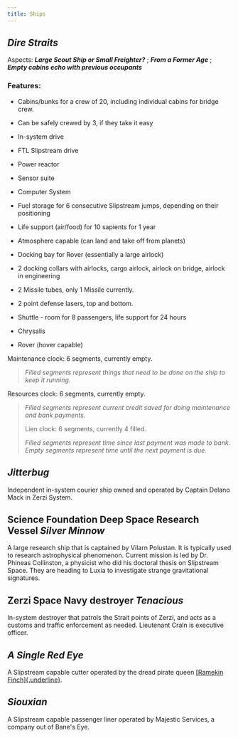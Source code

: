 ```yaml
---
title: Ships
---
```


## *Dire Straits*

Aspects: ***Large Scout Ship or Small Freighter?*** ; ***From a Former
Age*** ; ***Empty cabins echo with previous occupants***

### Features:

-   Cabins/bunks for a crew of 20, including individual cabins for
    bridge crew.

-   Can be safely crewed by 3, if they take it easy

-   In-system drive

-   FTL Slipstream drive

-   Power reactor

-   Sensor suite

-   Computer System

-   Fuel storage for 6 consecutive Slipstream jumps, depending on their
    positioning

-   Life support (air/food) for 10 sapients for 1 year

-   Atmosphere capable (can land and take off from planets)

-   Docking bay for Rover (essentially a large airlock)

-   2 docking collars with airlocks, cargo airlock, airlock on bridge,
    airlock in engineering

-   2 Missile tubes, only 1 Missile currently.

-   2 point defense lasers, top and bottom.

-   Shuttle - room for 8 passengers, life support for 24 hours

-   Chrysalis

-   Rover (hover capable)

Maintenance clock: 6 segments, currently empty.

> *Filled segments represent things that need to be done on the ship to
> keep it running.*

Resources clock: 6 segments, currently empty.

> *Filled segments represent current credit saved for doing maintenance
> and bank payments.*
>
> Lien clock: 6 segments, currently 4 filled.
>
> *Filled segments represent time since last payment was made to bank.
> Empty segments represent time until the next payment is due.*

## *Jitterbug*

Independent in-system courier ship owned and operated by Captain Delano
Mack in Zerzi System.

## Science Foundation Deep Space Research Vessel *Silver Minnow*

A large research ship that is captained by Vilarn Polustan. It is
typically used to research astrophysical phenomenon. Current mission is
led by Dr. Phineas Collinston, a physicist who did his doctoral thesis
on Slipstream Space. They are heading to Luxia to investigate strange
gravitational signatures.

## Zerzi Space Navy destroyer *Tenacious*

In-system destroyer that patrols the Strait points of Zerzi, and acts as
a customs and traffic enforcement as needed. Lieutenant Craln is
executive officer.

## *A Single Red Eye*

A Slipstream capable cutter operated by the dread pirate queen [[Ramekin
Finch]{.underline}](#pirate-queen-ramekin-finch).

## *Siouxian*

A Slipstream capable passenger liner operated by Majestic Services, a
company out of Bane's Eye.